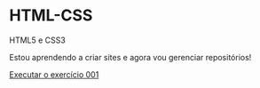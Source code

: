 # HTML-CSS
 HTML5 e CSS3

Estou aprendendo a criar sites e agora vou gerenciar repositórios!

<a href= "https://rasior.github.io/HTML-CSS/Exercicios/ex009/index.html">Executar o exercício 001</a>